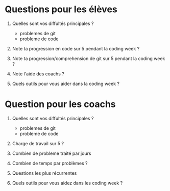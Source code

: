 # Questions pour les élèves 

1. Quelles sont vos diffultés principales ? 
    - problemes de git 
    - probleme de code 

2. Note ta progression en code sur 5 pendant la coding week ? 

3. Note ta progression/comprehension de git sur 5 pendant la coding week  ?

4. Note l'aide des coachs ? 

5. Quels outils pour vous aider dans la coding week ? 


# Question pour les coachs 

1. Quelles sont vos diffultés principales ? 
    - problemes de git 
    - probleme de code 


2. Charge de travail sur 5 ? 

3. Combien de probleme traité par jours 
    
4. Combien de temps par problèmes ? 

5. Questions les plus récurrentes 

6. Quels outils pour vous aidez dans les coding week ?